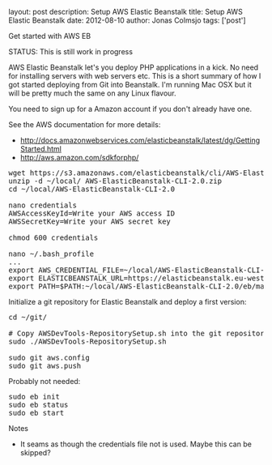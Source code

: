 layout: post
description: Setup AWS Elastic Beanstalk
title: Setup AWS Elastic Beanstalk
date: 2012-08-10
author: Jonas Colmsjo
tags: ['post']

Get started with AWS EB





STATUS: This is still work in progress


AWS Elastic Beanstalk let's you deploy PHP applications in a kick. No need for installing servers with web servers etc. 
This is a short summary of how I got started deploying from Git into Beanstalk. I'm running Mac OSX but it will be pretty much the same
on any Linux flavour.

You need to sign up for a Amazon account if you don't already have one. 

See the AWS documentation for more details: 
  * http://docs.amazonwebservices.com/elasticbeanstalk/latest/dg/GettingStarted.html
  * http://aws.amazon.com/sdkforphp/

<pre>
wget https://s3.amazonaws.com/elasticbeanstalk/cli/AWS-ElasticBeanstalk-CLI-2.0.zip
unzip -d ~/local/ AWS-ElasticBeanstalk-CLI-2.0.zip 
cd ~/local/AWS-ElasticBeanstalk-CLI-2.0

nano credentials
AWSAccessKeyId=Write your AWS access ID
AWSSecretKey=Write your AWS secret key

chmod 600 credentials

nano ~/.bash_profile
...
export AWS_CREDENTIAL_FILE=~/local/AWS-ElasticBeanstalk-CLI-2.0/credentials
export ELASTICBEANSTALK_URL=https://elasticbeanstalk.eu-west-1.amazonaws.com
export PATH=$PATH:~/local/AWS-ElasticBeanstalk-CLI-2.0/eb/macosx/python2.7
</pre>


Initialize a git repository for Elastic Beanstalk and deploy a first version:
<pre>
cd ~/git/<whatever>

# Copy AWSDevTools-RepositorySetup.sh into the git repository (Part of AWS-ElasticBeanstalk-CLI-2.0.zip downloaded above)
sudo ./AWSDevTools-RepositorySetup.sh

sudo git aws.config
sudo git aws.push
</pre>


Probably not needed:
<pre>
sudo eb init
sudo eb status
sudo eb start
</pre>



Notes

*  It seams as though the credentials file not is used. Maybe this can be skipped?
